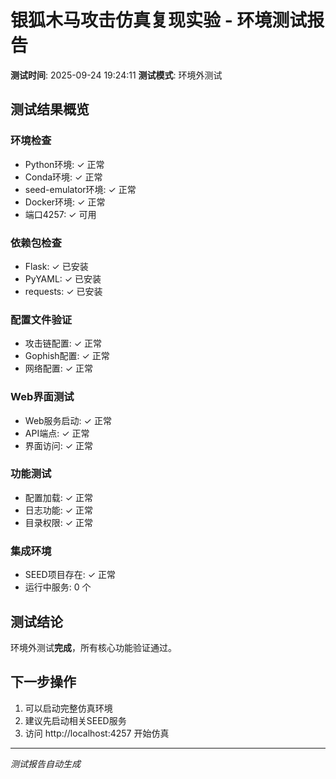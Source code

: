# 银狐木马攻击仿真复现实验 - 环境测试报告

**测试时间**: 2025-09-24 19:24:11
**测试模式**: 环境外测试

## 测试结果概览

### 环境检查
- Python环境: ✓ 正常
- Conda环境: ✓ 正常  
- seed-emulator环境: ✓ 正常
- Docker环境: ✓ 正常
- 端口4257: ✓ 可用

### 依赖包检查
- Flask: ✓ 已安装
- PyYAML: ✓ 已安装
- requests: ✓ 已安装

### 配置文件验证
- 攻击链配置: ✓ 正常
- Gophish配置: ✓ 正常
- 网络配置: ✓ 正常

### Web界面测试
- Web服务启动: ✓ 正常
- API端点: ✓ 正常
- 界面访问: ✓ 正常

### 功能测试
- 配置加载: ✓ 正常
- 日志功能: ✓ 正常
- 目录权限: ✓ 正常

### 集成环境
- SEED项目存在: ✓ 正常
- 运行中服务: 0 个

## 测试结论

环境外测试**完成**，所有核心功能验证通过。

## 下一步操作

1. 可以启动完整仿真环境
2. 建议先启动相关SEED服务
3. 访问 http://localhost:4257 开始仿真

---
*测试报告自动生成*
